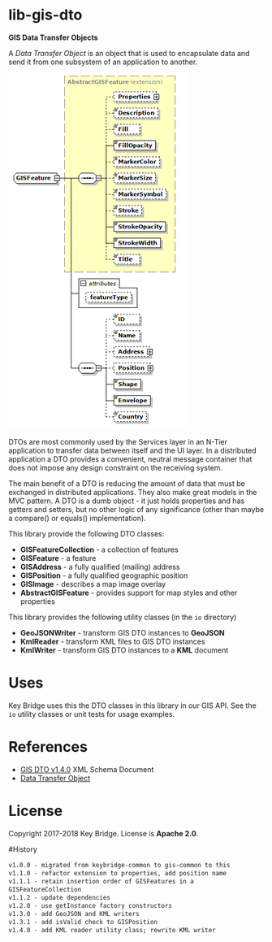 # lib-gis-dto

**GIS Data Transfer Objects**

A _Data Transfer Object_ is an object that is used to encapsulate data and send
it from one subsystem of an application to another.

![GISFeature](docs/images/gisFeature.png)

DTOs are most commonly used by the Services layer in an N-Tier application to transfer data between itself and the UI layer. In a distributed application a DTO provides a convenient, neutral message container that does not impose any design constraint on the receiving system.

The main benefit of a DTO is reducing the amount of data that must be exchanged in distributed applications. They also make great models in the MVC pattern.
A DTO is a dumb object - it just holds properties and has getters and setters, but no other logic of any significance (other than maybe a compare() or equals() implementation).

This library provide the following DTO classes:

  *  **GISFeatureCollection** - a collection of features
  *  **GISFeature** - a feature
  *  **GISAddress** - a fully qualified (mailing) address
  *  **GISPosition** - a fully qualified geographic position
  *  **GISImage** - describes a map image overlay
  *  **AbstractGISFeature** - provides support for map styles and other properties

This library provides the following utility classes (in the `io` directory)

  *  **GeoJSONWriter** - transform GIS DTO instances to **GeoJSON**
  *  **KmlReader** - transform KML files to GIS DTO instances
  *  **KmlWriter** - transform GIS DTO instances to a **KML** document

# Uses

Key Bridge uses this the DTO classes in this library in our GIS API.
See the `io` utility classes or unit tests for usage examples.

# References

 * [GIS DTO v1.4.0](docs/xsd/gis-dto.2018-05-08.xsd)  XML Schema Document
 * [Data Transfer Object](https://martinfowler.com/eaaCatalog/dataTransferObject.html)

# License

Copyright 2017-2018 Key Bridge. License is **Apache 2.0**.

#History

    v1.0.0 - migrated from keybridge-common to gis-common to this
    v1.1.0 - refactor extension to properties, add position name
    v1.1.1 - retain insertion order of GISFeatures in a GISFeatureCollection
    v1.1.2 - update dependencies
    v1.2.0 - use getInstance factory constructors
    v1.3.0 - add GeoJSON and KML writers
    v1.3.1 - add isValid check to GISPosition
    v1.4.0 - add KML reader utility class; rewrite KML writer


  
